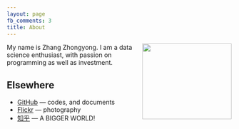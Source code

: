```yaml
---
layout: page
fb_comments: 3
title: About
---
```


<img src="https://c2.staticflickr.com/6/5334/17514935926_5299f33c25.jpg" width="200" height="170" align="right">

My name is Zhang Zhongyong. I am a data science enthusiast, with passion on programming as well as investment.
## Elsewhere


- [GitHub](https://github.com/zhangzhongyong) — codes, and documents
- [Flickr](https://www.flickr.com/photos/zhangzhongyong/) — photography
- [知乎](https://www.zhihu.com/people/ZhangZhongyong) — A BIGGER WORLD!

